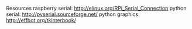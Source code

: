 Resources
raspberry serial: http://elinux.org/RPi_Serial_Connection
python serial: http://pyserial.sourceforge.net/
python graphics: http://effbot.org/tkinterbook/

